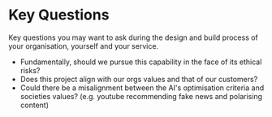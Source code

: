 # Key Questions

Key questions you may want to ask during the design and build process of your organisation, yourself and your service.

- Fundamentally, should we pursue this capability in the face of its ethical risks?
- Does this project align with our orgs values and that of our customers?
- Could there be a misalignment between the AI's optimisation criteria and societies values? (e.g. youtube recommending fake news and polarising content)
